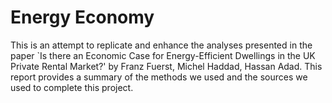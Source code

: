 # Energy Economy
This is an attempt to replicate and enhance the analyses presented in the paper `Is there an Economic Case for Energy-Efficient Dwellings in the UK Private Rental Market?' by Franz Fuerst, Michel Haddad, Hassan Adad. This report provides a summary of the methods we used and the sources we used to complete this project.

